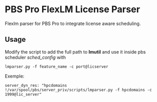 # PBS Pro FlexLM License Parser
Flexlm parser for PBS Pro to integrate license aware scheduling.

## Usage

Modify the script to add the full path to **lmutil** and use it inside pbs scheduler _sched_config_ with

```
lmparser.py -f feature_name -c port@licserver
```

Exemple:
```
server_dyn_res: "hpcdomains !/var/spool/pbs/server_priv/scripts/lmparser.py -f hpcdomains -c 1999@lic_server"
```
